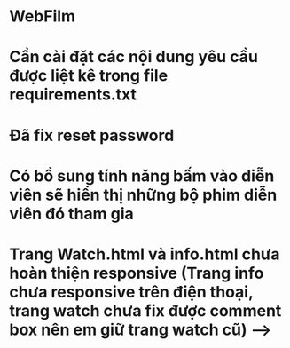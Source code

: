 # WebFilm
# Cần cài đặt các nội dung yêu cầu được liệt kê trong file requirements.txt
 
# Đã fix reset password
# Có bổ sung tính năng bấm vào diễn viên sẽ hiển thị những bộ phim diễn viên đó tham gia
# Trang Watch.html và info.html chưa hoàn thiện responsive (Trang info chưa responsive trên điện thoại, trang watch chưa fix được comment box nên em giữ trang watch cũ)  -->